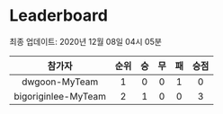 # Leaderboard
최종 업데이트: 2020년 12월 08일 04시 05분




| 참가자 | 순위 | 승 | 무 | 패 | 승점 |
|:---:|:---:|:---:|:---:|:---:|:---:|
| dwgoon-MyTeam | 1 | 0 | 0 | 1 | 0 |
| bigoriginlee-MyTeam | 2 | 1 | 0 | 0 | 3 |